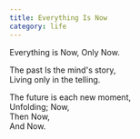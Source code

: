 ```yaml
---
title: Everything Is Now
category: life
---
```


Everything is Now, 
Only Now.
  
The past 
Is the mind's story,  
Living only in the telling.

The future is each new moment,  
Unfolding; 
Now,  
Then Now,  
And Now.
